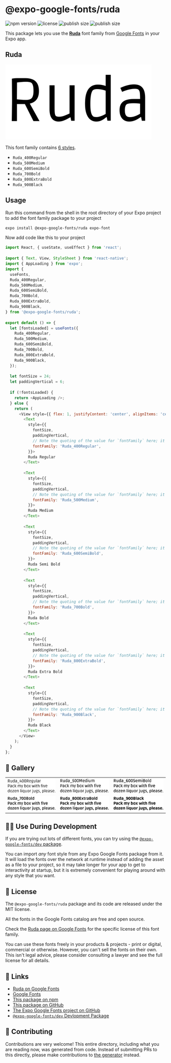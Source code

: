 # @expo-google-fonts/ruda

![npm version](https://flat.badgen.net/npm/v/@expo-google-fonts/ruda)
![license](https://flat.badgen.net/github/license/expo/google-fonts)
![publish size](https://flat.badgen.net/packagephobia/install/@expo-google-fonts/ruda)
![publish size](https://flat.badgen.net/packagephobia/publish/@expo-google-fonts/ruda)

This package lets you use the [**Ruda**](https://fonts.google.com/specimen/Ruda) font family from [Google Fonts](https://fonts.google.com/) in your Expo app.

## Ruda

![Ruda](./font-family.png)

This font family contains [6 styles](#-gallery).

- `Ruda_400Regular`
- `Ruda_500Medium`
- `Ruda_600SemiBold`
- `Ruda_700Bold`
- `Ruda_800ExtraBold`
- `Ruda_900Black`

## Usage

Run this command from the shell in the root directory of your Expo project to add the font family package to your project
```sh
expo install @expo-google-fonts/ruda expo-font
```

Now add code like this to your project
```js
import React, { useState, useEffect } from 'react';

import { Text, View, StyleSheet } from 'react-native';
import { AppLoading } from 'expo';
import {
  useFonts,
  Ruda_400Regular,
  Ruda_500Medium,
  Ruda_600SemiBold,
  Ruda_700Bold,
  Ruda_800ExtraBold,
  Ruda_900Black,
} from '@expo-google-fonts/ruda';

export default () => {
  let [fontsLoaded] = useFonts({
    Ruda_400Regular,
    Ruda_500Medium,
    Ruda_600SemiBold,
    Ruda_700Bold,
    Ruda_800ExtraBold,
    Ruda_900Black,
  });

  let fontSize = 24;
  let paddingVertical = 6;

  if (!fontsLoaded) {
    return <AppLoading />;
  } else {
    return (
      <View style={{ flex: 1, justifyContent: 'center', alignItems: 'center' }}>
        <Text
          style={{
            fontSize,
            paddingVertical,
            // Note the quoting of the value for `fontFamily` here; it expects a string!
            fontFamily: 'Ruda_400Regular',
          }}>
          Ruda Regular
        </Text>

        <Text
          style={{
            fontSize,
            paddingVertical,
            // Note the quoting of the value for `fontFamily` here; it expects a string!
            fontFamily: 'Ruda_500Medium',
          }}>
          Ruda Medium
        </Text>

        <Text
          style={{
            fontSize,
            paddingVertical,
            // Note the quoting of the value for `fontFamily` here; it expects a string!
            fontFamily: 'Ruda_600SemiBold',
          }}>
          Ruda Semi Bold
        </Text>

        <Text
          style={{
            fontSize,
            paddingVertical,
            // Note the quoting of the value for `fontFamily` here; it expects a string!
            fontFamily: 'Ruda_700Bold',
          }}>
          Ruda Bold
        </Text>

        <Text
          style={{
            fontSize,
            paddingVertical,
            // Note the quoting of the value for `fontFamily` here; it expects a string!
            fontFamily: 'Ruda_800ExtraBold',
          }}>
          Ruda Extra Bold
        </Text>

        <Text
          style={{
            fontSize,
            paddingVertical,
            // Note the quoting of the value for `fontFamily` here; it expects a string!
            fontFamily: 'Ruda_900Black',
          }}>
          Ruda Black
        </Text>
      </View>
    );
  }
};

```

## 🔡 Gallery


||||
|-|-|-|
|![Ruda_400Regular](./Ruda_400Regular.ttf.png)|![Ruda_500Medium](./Ruda_500Medium.ttf.png)|![Ruda_600SemiBold](./Ruda_600SemiBold.ttf.png)||
|![Ruda_700Bold](./Ruda_700Bold.ttf.png)|![Ruda_800ExtraBold](./Ruda_800ExtraBold.ttf.png)|![Ruda_900Black](./Ruda_900Black.ttf.png)||


## 👩‍💻 Use During Development

If you are trying out lots of different fonts, you can try using the [`@expo-google-fonts/dev` package](https://github.com/expo/google-fonts/tree/master/font-packages/dev#readme).

You can import *any* font style from any Expo Google Fonts package from it. It will load the fonts
over the network at runtime instead of adding the asset as a file to your project, so it may take longer
for your app to get to interactivity at startup, but it is extremely convenient
for playing around with any style that you want.

## 📖 License

The `@expo-google-fonts/ruda` package and its code are released under the MIT license.

All the fonts in the Google Fonts catalog are free and open source.

Check the [Ruda page on Google Fonts](https://fonts.google.com/specimen/Ruda) for the specific license of this font family.

You can use these fonts freely in your products & projects - print or digital, commercial or otherwise. However, you can't sell the fonts on their own. This isn't legal advice, please consider consulting a lawyer and see the full license for all details.

## 🔗 Links

- [Ruda on Google Fonts](https://fonts.google.com/specimen/Ruda)
- [Google Fonts](https://fonts.google.com/)
- [This package on npm](https://www.npmjs.com/package/@expo-google-fonts/ruda)
- [This package on GitHub](https://github.com/expo/google-fonts/tree/master/font-packages/ruda)
- [The Expo Google Fonts project on GitHub](https://github.com/expo/google-fonts)
- [`@expo-google-fonts/dev` Devlopment Package](https://github.com/expo/google-fonts/tree/master/font-packages/dev)

## 🤝 Contributing

Contributions are very welcome! This entire directory, including what you are reading now, was generated from code. Instead of submitting PRs to this directly, please make contributions to [the generator](https://github.com/expo/google-fonts/tree/master/packages/generator) instead.

